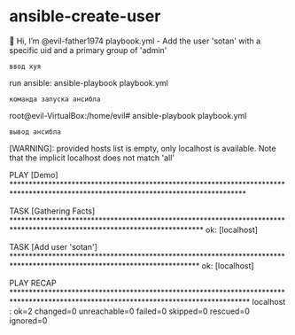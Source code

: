# ansible-create-user
👋 Hi, I’m @evil-father1974
playbook.yml - Add the user 'sotan' with a specific uid and a primary group of 'admin'

``` ввод хуя ```

run ansible: ansible-playbook playbook.yml

``` команда запуска ансибла ```

root@evil-VirtualBox:/home/evil# ansible-playbook playbook.yml

``` вывод ансибла ```

[WARNING]: provided hosts list is empty, only localhost is available. Note that the implicit localhost does not match 'all'

PLAY [Demo] ************************************************************************************************************************************

TASK [Gathering Facts] *************************************************************************************************************************
ok: [localhost]

TASK [Add user 'sotan'] ************************************************************************************************************************
ok: [localhost]

PLAY RECAP *************************************************************************************************************************************
localhost                  : ok=2    changed=0    unreachable=0    failed=0    skipped=0    rescued=0    ignored=0  

